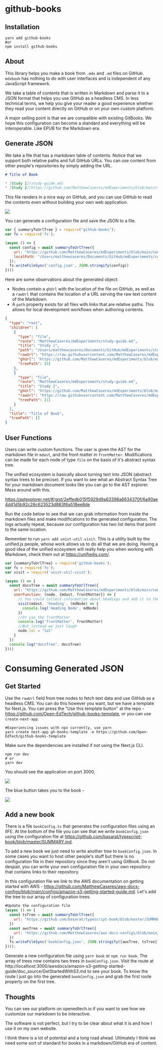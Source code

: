 # github-books

## Installation
```
yarn add github-books
#or
npm install github-books
```

## About

This library helps you make a book from `.mdx` and `.md` files on GitHub. `mdxbook` has nothing to do with user interfaces and is independent of any JavaScript framework.

We take a table of contents that is written in Markdown and parse it to a JSON format that helps you use GitHub as a headless CMS. In less technical terms, we help you give your reader a good experience whether they read your content directly on GitHub or on your own custom platform.

A major selling point is that we are compatible with existing GitBooks. We hope this configuration can become a standard and everything will be interoperable. Like EPUB for the Markdown era.

## Generate JSON

We take a file that has a markdown table of contents. Notice that we support both relative paths and full GitHub URLs. You can use content from other people's repositories by simply adding the URL.

```markdown
# Title of Book

* [Study 1](study-guide.md)
* [Study 2](https://github.com/MatthewCaseres/mdExperiments/blob/main/study-guide.md)
```

This file renders in a nice way on GitHub, and you can use GitHub to read the contents even without building your own web application.

![](https://user-images.githubusercontent.com/43053796/107092690-a6d50d80-67c9-11eb-93b2-fcfc0b0b970a.png)

You can generate a configuration file and save the JSON to a file.

```js
var { summaryToUrlTree } = require("github-books");
var fs = require('fs');

(async () => {
  const config = await summaryToUrlTree({
    url: "https://github.com/MatthewCaseres/mdExperiments/blob/main/config.md",
    localPath: "/Users/matthewcaseres/Documents/GitHub/mdExperiments/config.md",
  });
  fs.writeFileSync('config.json', JSON.stringify(config))
})()
```

Here are some observations about the generated object:

* Nodes contain a `ghUrl` with the location of the file on GitHub, as well as a `rawUrl` that contains the location of a URL serving the raw text content of the Markdown.
* A `path` property exists for all files with links that are relative paths. This allows for local development workflows when authoring contents.

```json
{
  "type": "root",
  "children": [
    {
      "type": "file",
      "route": "MatthewCaseres/mdExperiments/study-guide.md",
      "title": "Study 1",
      "path": "/Users/matthewcaseres/Documents/GitHub/mdExperiments/study-guide.md",
      "rawUrl": "https://raw.githubusercontent.com/MatthewCaseres/mdExperiments/main/study-guide.md",
      "ghUrl": "https://github.com/MatthewCaseres/mdExperiments/blob/main/study-guide.md",
      "treePath": [0]
    },
    {
      "type": "file",
      "route": "MatthewCaseres/mdExperiments/study-guide.md",
      "title": "Study 2",
      "ghUrl": "https://github.com/MatthewCaseres/mdExperiments/blob/main/study-guide.md",
      "rawUrl": "https://raw.githubusercontent.com/MatthewCaseres/mdExperiments/main/study-guide.md",
      "treePath": [1]
    }
  ],
  "title": "Title of Book",
  "treePath": []
}
```

## User Functions

Users can write custom functions. The user is given the AST for the markdown file in `mdast`, and the front matter in `frontMatter`. Modifications can be made for each node of type `file` on the basis of it's abstract syntax tree.

The unified ecosystem is basically about turning text into JSON (abstract syntax trees to be precise). If you want to see what an Abstract Syntax Tree for your markdown document looks like you can go to the AST explorer. Mess around with this.

https://astexplorer.net/#/gist/2effedb015f5929d9a63398a6634370f/6a90ae4d41d5b92c28c623523d883f6a518ee8de

Run the code below to see that we can grab information from inside the markdown files and make modifications to the generated configuration. The logs actually repeat, because our configuration has two list items that point to the same location.

Remember to run `yarn add unist-util-visit`. This is a utility built by the unified.js people, whose work allows us to do all that we are doing. Having a good idea of the unified ecosystem will really help you when working with Markdown, check them out at https://unifiedjs.com/.

```js
var {summaryToUrlTree} = require('github-books');
var fs = require('fs');
var visit = require('unist-util-visit');

(async () => {
  const docsTree = await summaryToUrlTree({
    url: "https://github.com/MatthewCaseres/mdExperiments/blob/main/config.md",
    userFunction: (node, {mdast, frontMatter}) => {
      // You could collect information about headings and add it to the tree
      visit(mdast, 'heading', (mdNode) => {
        console.log('Heading Node', mdNode)
      })
      //Or use the frontMatter
      console.log('frontMatter', frontMatter)
      //But instead we just laugh
      node.lol = "lol"
    }
  })
  console.log("docsTree", docsTree)
})()
```

# Consuming Generated JSON

## Get Started

Use the `rawUrl` field from tree nodes to fetch text data and use GitHub as a headless CMS. You can do this however you want, but we have a template for Next.js. You can press the "Use this template button" at the repo - https://github.com/Open-EdTech/github-books-template, or you can use `create-next-app`.

```
#Experiencing issues with npx currently, use yarn
yarn create next-app gh-books-template -e https://github.com/Open-EdTech/github-books-template
```

Make sure the dependencies are installed if not using the Next.js CLI.
```
npm run dev
# or
yarn dev
```

You should see the application on port 3000, 

![](https://user-images.githubusercontent.com/43053796/107110475-c4c46180-680d-11eb-9163-1bcbe8a5de75.png)

The blue button takes you to the book - 

![](https://user-images.githubusercontent.com/43053796/107110516-1371fb80-680e-11eb-9f8a-1d3494877a27.png)

## Add a new book

There is a file `bookConfig.ts` that generates the configuration files using an IIFE. At the bottom of the file you can see that we write `bookConfig.json` using the configuration file at https://github.com/basarat/typescript-book/blob/master/SUMMARY.md.

To add a new book we just need to write another tree to `bookConfig.json`. In some cases you want to host other people's stuff but there is no configuration file in their repository since they aren't using GitBook. Do not despair, you can write your own configuration file in your own repository that contains links to their repository. 

In this configuration file we link to the AWS documentation on getting started with AWS - https://github.com/MatthewCaseres/aws-docs-configs/blob/main/configs/amazon-s3-getting-started-guide.md. Let's add the tree to our array of configuration trees.

```js
#Update the configuration file
(async () => {
  const tsTree = await summaryToUrlTree({
    url: "https://github.com/basarat/typescript-book/blob/master/SUMMARY.md"
  })
  const awsTree = await summaryToUrlTree({
    url: "https://github.com/MatthewCaseres/aws-docs-configs/blob/main/configs/amazon-s3-getting-started-guide.md"
  })
  fs.writeFileSync('bookConfig.json', JSON.stringify([awsTree, tsTree]))
})();
```

Generate a new configuration file using `yarn book` or `npm run book`. The array of trees now contains two trees in `bookConfig.json`. Visit the route at http://localhost:3000/awsdocs/amazon-s3-getting-started-guide/doc_source/GetStartedWithS3.md to see your book. To know the route I just go into the generated `bookConfig.json` and grab the first route property on the first tree.


## Thoughts

You can see our platform on openedtech.io if you want to see how we customize our markdown to be interactive.

The software is not perfect, but I try to be clear about what it is and how I use it on my own website. 

I think there is a lot of potential and a long road ahead. Ultimately I think we need some sort of standard for books in a markdown/GitHub era of content.

